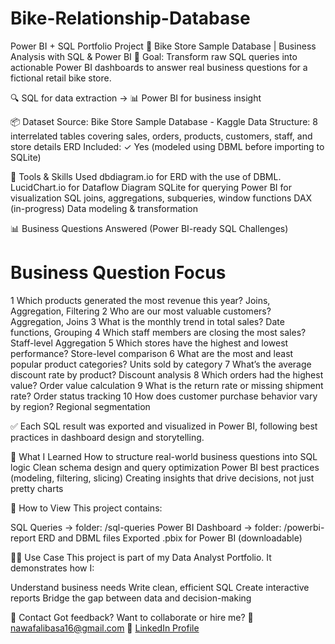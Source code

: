 # Bike-Relationship-Database

Power BI + SQL Portfolio Project
🛒 Bike Store Sample Database | Business Analysis with SQL & Power BI
📌 Goal: Transform raw SQL queries into actionable Power BI dashboards to answer real business questions for a fictional retail bike store.

🔍 SQL for data extraction → 📊 Power BI for business insight

📦 Dataset
Source: Bike Store Sample Database - Kaggle
Data Structure: 8 interrelated tables covering sales, orders, products, customers, staff, and store details
ERD Included: ✓ Yes (modeled using DBML before importing to SQLite)

🔧 Tools & Skills Used
dbdiagram.io for ERD with the use of DBML.
LucidChart.io for Dataflow Diagram
SQLite for querying
Power BI for visualization
SQL joins, aggregations, subqueries, window functions
DAX (in-progress)
Data modeling & transformation

📊 Business Questions Answered (Power BI-ready SQL Challenges)
#	Business Question	Focus
1	Which products generated the most revenue this year?	Joins, Aggregation, Filtering
2	Who are our most valuable customers?	Aggregation, Joins
3	What is the monthly trend in total sales?	Date functions, Grouping
4	Which staff members are closing the most sales?	Staff-level Aggregation
5	Which stores have the highest and lowest performance?	Store-level comparison
6	What are the most and least popular product categories?	Units sold by category
7	What’s the average discount rate by product?	Discount analysis
8	Which orders had the highest value?	Order value calculation
9	What is the return rate or missing shipment rate?	Order status tracking
10	How does customer purchase behavior vary by region?	Regional segmentation

✅ Each SQL result was exported and visualized in Power BI, following best practices in dashboard design and storytelling.

🧠 What I Learned
How to structure real-world business questions into SQL logic
Clean schema design and query optimization
Power BI best practices (modeling, filtering, slicing)
Creating insights that drive decisions, not just pretty charts

📎 How to View
This project contains:

SQL Queries → folder: /sql-queries
Power BI Dashboard → folder: /powerbi-report
ERD and DBML files
Exported .pbix for Power BI (downloadable)

👨‍💼 Use Case
This project is part of my Data Analyst Portfolio. It demonstrates how I:

Understand business needs
Write clean, efficient SQL
Create interactive reports
Bridge the gap between data and decision-making

💬 Contact
Got feedback? Want to collaborate or hire me?
📧 nawafalibasa16@gmail.com
🔗 [LinkedIn Profile](https://www.linkedin.com/in/nawaf-alibasa-69311528b/)
